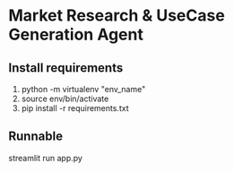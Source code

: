 # Market Research & UseCase Generation Agent

## Install requirements
1. python -m virtualenv "env_name"
2. source env/bin/activate
3. pip install -r requirements.txt

## Runnable
streamlit run app.py
